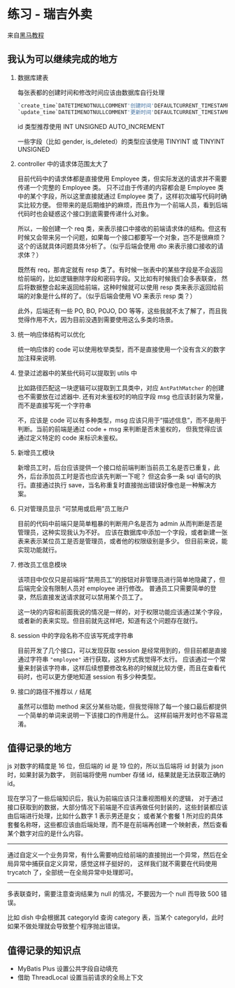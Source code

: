 # 练习 - 瑞吉外卖

来自[黑马教程](https://www.bilibili.com/video/BV13a411q753)

## 我认为可以继续完成的地方

1. 数据库建表

    每张表都的创建时间和修改时间应该由数据库自行处理

    ```sql
    `create_time`DATETIMENOTNULLCOMMENT'创建时间'DEFAULTCURRENT_TIMESTAMP,
    `update_time`DATETIMENOTNULLCOMMENT'更新时间'DEFAULTCURRENT_TIMESTAMPONUPDATECURRENT_TIMESTAMP,
    ```

    id 类型推荐使用 INT UNSIGNED AUTO_INCREMENT

    一些字段（比如 gender, is_deleted）的类型应该使用 TINYINT 或 TINYINT  UNSIGNED

1. controller 中的请求体范围太大了

    目前代码中的请求体都是直接使用 Employee 类，但实际发送的请求并不需要传递一个完整的 Employee 类。
    只不过由于传递的内容都会是 Employee 类中的某个字段，所以这里直接就通过 Employee 类了，这样初次编写代码时确实比较方便。
    但带来的是后期维护的麻烦，而且作为一个前端人员，看到后端代码时也会疑惑这个接口到底需要传递什么对象。

    所以，一般创建一个 req 类，来表示接口中接收的前端请求体的结构。但这有时候又会带来另一个问题，如果每一个接口都要写一个对象，岂不是很麻烦？
    这个的话就具体问题具体分析了。（似乎后端会使用 dto 来表示接口接收的请求体？）

    既然有 req，那肯定就有 resp 类了。有时候一张表中的某些字段是不会返回给前端的，比如逻辑删除字段和密码字段。又比如有时候我们会多表联查，
    然后将数据整合起来返回给前端，这种时候就可以使用 resp 类来表示返回给前端的对象是什么样的了。（似乎后端会使用 VO 来表示 resp 类？）

    此外，后端还有一些 PO, BO, POJO, DO 等等，这些我就不太了解了，而且我觉得作用不大，因为目前没遇到需要使用这么多类的场景。

1. 统一响应体结构可以优化

    统一响应体的 code 可以使用枚举类型，而不是直接使用一个没有含义的数字加注释来说明.

1. 登录过滤器中的某些代码可以提取到 utils 中

    比如路径匹配这一块逻辑可以提取到工具类中，对应 `AntPathMatcher` 的创建也不需要放在过滤器中.
    还有对未鉴权时的响应字段 msg 也应该封装为常量，而不是直接写死一个字符串

    不，应该是 code 可以有多种类型，msg 应该只用于“描述信息”，而不是用于判断。当前的前端是通过 code + msg 来判断是否未鉴权的，
    但我觉得应该通过定义特定的 code 来标识未鉴权。

1. 新增员工模块

    新增员工时，后台应该提供一个接口给前端判断当前员工名是否已重复，此外，后台添加员工时是否也应该先判断一下呢？
    但这会多一条 sql 语句的执行。直接通过执行 save，当名称重复时直接抛出错误好像也是一种解决方案。

1. 只对管理员显示 “可禁用或启用”员工账户

    目前的代码中前端只是简单粗暴的判断用户名是否为 admin 从而判断是否是管理员，这种实现我认为不好。
    应该在数据库中添加一个字段，或者新建一张表来表示某位员工是否是管理员，或者他的权限级别是多少。
    但目前来说，能实现功能就行。

1. 修改员工信息模块

    该项目中仅仅只是前端将“禁用员工”的按钮对非管理员进行简单地隐藏了，但后端完全没有限制人员对 employee 进行修改。
    普通员工只需要简单的登录，然后直接发送请求就可以禁用某个员工了。

    这一块的内容和前面我说的情况是一样的，对于权限功能应该通过某个字段，或者新的表来实现。但目前就先这样吧，知道有这个问题存在就行。

1. session 中的字段名称不应该写死成字符串

    目前开发了几个接口，可以发现获取 session 是经常用到的，但目前都是直接通过字符串 `"employee"` 进行获取，这种方式我觉得不太行。
    应该通过一个常量来封装该字符串，这样后续想要修改名称的时候就比较方便，而且在查看代码时，也可以更方便地知道 session 有多少种类型。

1. 接口的路径不推荐以 `/` 结尾

    虽然可以借助 method 来区分某些功能，但我觉得除了每一个接口最后都提供一个简单的单词来说明一下该接口的作用是什么。
    这样前端开发时也不容易混淆。

## 值得记录的地方

js 对数字的精度是 16 位，但后端的 id 是 19 位的，所以当后端将 id 封装为 json 时，如果封装为数字，
则前端将使用 number 存储 id，结果就是无法获取正确的 id。

现在学习了一些后端知识后，我认为前端应该只注重视图相关的逻辑，
对于通过接口获取到的数据，大部分情况下前端是不应该再做任何封装的，这些封装都应该由后端进行处理，比如什么数字 1 表示男还是女；
或者某个套餐 1 所对应的具体套餐名称呀，这些都应该由后端处理，而不是在前端再创建一个映射表，然后查看某个数字对应的是什么内容。

---

通过自定义一个业务异常，有什么需要响应给前端的直接抛出一个异常，然后在全局异常中捕获自定义异常，感觉这样子挺好的，
这样我们就不需要在代码使用 trycatch 了，全部统一在全局异常中处理即可。

---

多表联查时，需要注意查询结果为 null 的情况，不要因为一个 null 而导致 500 错误。

比如 dish 中会根据其 categoryId 查询 category 表，当某个 categoryId，此时如果不做处理就会导致整个程序抛出错误。

## 值得记录的知识点

- MyBatis Plus 设置公共字段自动填充
- 借助 ThreadLocal 设置当前请求的全局上下文
